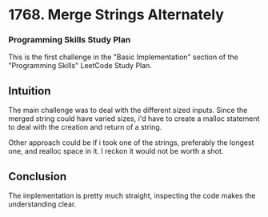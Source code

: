 # 1768. Merge Strings Alternately

### Programming Skills Study Plan

This is the first challenge in the "Basic Implementation" section of the "Programming Skills" LeetCode Study Plan.

## Intuition

The main challenge was to deal with the different sized inputs. Since the merged string could have varied sizes, i'd have to create a malloc statement to deal with the creation and return of a string. 

Other approach could be if i took one of the strings, preferably the longest one, and realloc space in it. I reckon it would not be worth a shot.

## Conclusion

The implementation is pretty much straight, inspecting the code makes the understanding clear.
